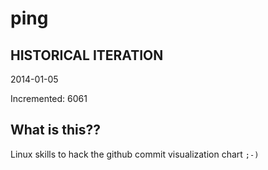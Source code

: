 # ping

## HISTORICAL ITERATION
2014-01-05

Incremented: 6061

## What is this?? 
Linux skills to hack the github commit visualization chart `;-)`
